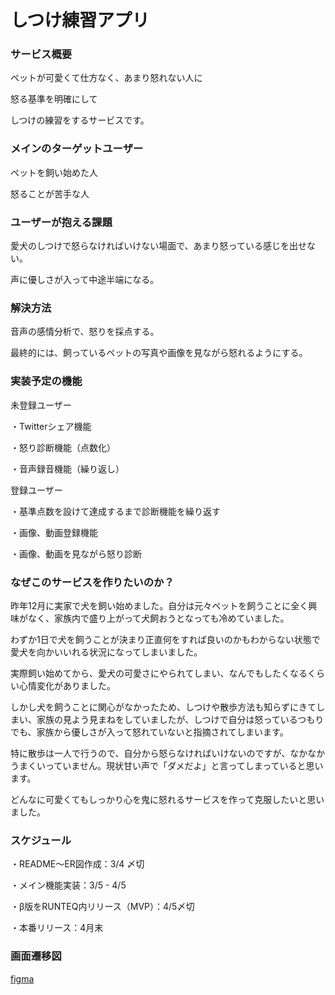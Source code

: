 # しつけ練習アプリ

### サービス概要

ペットが可愛くて仕方なく、あまり怒れない人に

怒る基準を明確にして

しつけの練習をするサービスです。


### メインのターゲットユーザー

ペットを飼い始めた人

怒ることが苦手な人


### ユーザーが抱える課題

愛犬のしつけで怒らなければいけない場面で、あまり怒っている感じを出せない。

声に優しさが入って中途半端になる。


### 解決方法

音声の感情分析で、怒りを採点する。

最終的には、飼っているペットの写真や画像を見ながら怒れるようにする。


### 実装予定の機能

未登録ユーザー

・Twitterシェア機能

・怒り診断機能（点数化）

・音声録音機能（繰り返し）


登録ユーザー

・基準点数を設けて達成するまで診断機能を繰り返す

・画像、動画登録機能

・画像、動画を見ながら怒り診断


### なぜこのサービスを作りたいのか？

昨年12月に実家で犬を飼い始めました。自分は元々ペットを飼うことに全く興味がなく、家族内で盛り上がって犬飼おうとなっても冷めていました。

わずか1日で犬を飼うことが決まり正直何をすれば良いのかもわからない状態で愛犬を向かいいれる状況になってしまいました。

実際飼い始めてから、愛犬の可愛さにやられてしまい、なんでもしたくなるくらい心情変化がありました。

しかし犬を飼うことに関心がなかったため、しつけや散歩方法も知らずにきてしまい、家族の見よう見まねをしていましたが、しつけで自分は怒っているつもりでも、家族から優しさが入って怒れていないと指摘されてしまいます。

特に散歩は一人で行うので、自分から怒らなければいけないのですが、なかなかうまくいっていません。現状甘い声で「ダメだよ」と言ってしまっていると思います。

どんなに可愛くてもしっかり心を鬼に怒れるサービスを作って克服したいと思いました。

### スケジュール

・README〜ER図作成：3/4 〆切

・メイン機能実装：3/5 - 4/5

・β版をRUNTEQ内リリース（MVP）：4/5〆切

・本番リリース：4月末

### 画面遷移図
[figma](https://www.figma.com/file/9aic2LBv8YBn8Gz384KjFv/%E3%83%9D%E3%83%BC%E3%83%88%E3%83%95%E3%82%A9%E3%83%AA%E3%82%AA%E3%81%AE%E7%94%BB%E9%9D%A2%E9%81%B7%E7%A7%BB?node-id=0%3A1)